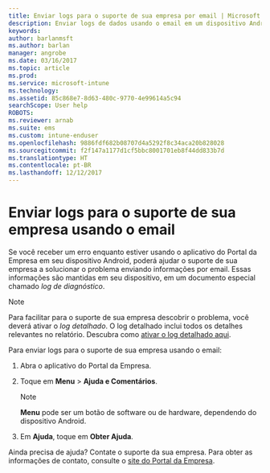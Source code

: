 ```yaml
---
title: Enviar logs para o suporte de sua empresa por email | Microsoft Docs
description: Enviar logs de dados usando o email em um dispositivo Android
keywords: 
author: barlanmsft
ms.author: barlan
manager: angrobe
ms.date: 03/16/2017
ms.topic: article
ms.prod: 
ms.service: microsoft-intune
ms.technology: 
ms.assetid: 85c868e7-8d63-480c-9770-4e99614a5c94
searchScope: User help
ROBOTS: 
ms.reviewer: arnab
ms.suite: ems
ms.custom: intune-enduser
ms.openlocfilehash: 9886fdf682b08707d4a5292f8c34aca20b828028
ms.sourcegitcommit: f2f147a1177d1cf5bbc8001701eb8f44dd833b7d
ms.translationtype: HT
ms.contentlocale: pt-BR
ms.lasthandoff: 12/12/2017
---
```

# <a name="send-logs-to-your-company-support-using-email"></a>Enviar logs para o suporte de sua empresa usando o email

Se você receber um erro enquanto estiver usando o aplicativo do Portal da Empresa em seu dispositivo Android, poderá ajudar o suporte de sua empresa a solucionar o problema enviando informações por email. Essas informações são mantidas em seu dispositivo, em um documento especial chamado _log de diagnóstico_.

> [!Note]
> Para facilitar para o suporte de sua empresa descobrir o problema, você deverá ativar o _log detalhado_. O log detalhado inclui todos os detalhes relevantes no relatório. Descubra como [ativar o log detalhado aqui](use-verbose-logging-to-help-your-it-administrator-fix-device-issues-android.md).

Para enviar logs para o suporte de sua empresa usando o email:

1.  Abra o aplicativo do Portal da Empresa.

2.  Toque em **Menu** >  **Ajuda e Comentários**.

    > [!NOTE]
    > **Menu** pode ser um botão de software ou de hardware, dependendo do dispositivo Android.

3.  Em **Ajuda**, toque em **Obter Ajuda**.

Ainda precisa de ajuda? Contate o suporte da sua empresa. Para obter as informações de contato, consulte o [site do Portal da Empresa](https://portal.manage.microsoft.com#HelpDeskDialog).
